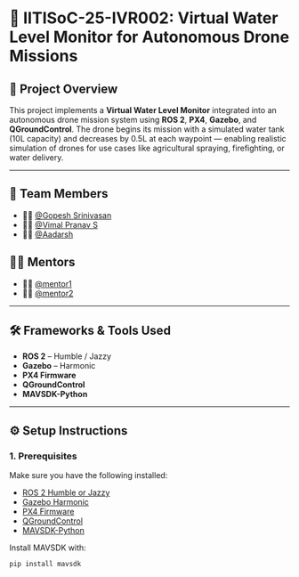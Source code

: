 # 🚁 IITISoC-25-IVR002: Virtual Water Level Monitor for Autonomous Drone Missions

## 📌 Project Overview  
This project implements a **Virtual Water Level Monitor** integrated into an autonomous drone mission system using **ROS 2**, **PX4**, **Gazebo**, and **QGroundControl**. The drone begins its mission with a simulated water tank (10L capacity) and decreases by 0.5L at each waypoint — enabling realistic simulation of drones for use cases like agricultural spraying, firefighting, or water delivery.

---

## 👥 Team Members

- 🧑‍💻 [@Gopesh Srinivasan](https://github.com/Gopesh223)
- 🧑‍💻 [@Vimal Pranav S](https://github.com/VimalPranav)
- 🧑‍💻 [@Aadarsh](https://github.com/Aadarsh1406)

## 🧑‍🏫 Mentors

- 👨‍🏫 [@mentor1](https://github.com/mentor1)
- 👨‍🏫 [@mentor2](https://github.com/mentor2)

---

## 🛠️ Frameworks & Tools Used

- **ROS 2** – Humble / Jazzy  
- **Gazebo** – Harmonic  
- **PX4 Firmware**  
- **QGroundControl**  
- **MAVSDK-Python**

---

## ⚙️ Setup Instructions

### 1. Prerequisites

Make sure you have the following installed:

- [ROS 2 Humble or Jazzy](https://docs.ros.org/en/humble/index.html)
- [Gazebo Harmonic](https://gazebosim.org/docs/harmonic)
- [PX4 Firmware](https://github.com/PX4/PX4-Autopilot)
- [QGroundControl](https://docs.qgroundcontrol.com/en/getting_started/download_and_install.html)
- [MAVSDK-Python](https://mavsdk.mavlink.io/main/en/python/)

Install MAVSDK with:

```bash
pip install mavsdk
